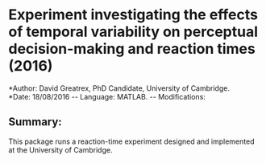 # Experiment investigating the effects of temporal variability on perceptual decision-making and reaction times (2016)
*Author: David Greatrex, PhD Candidate, University of Cambridge.  
*Date: 18/08/2016 -- Language: MATLAB. -- Modifications:

## Summary:
This package runs a reaction-time experiment designed and implemented at the University of Cambridge.